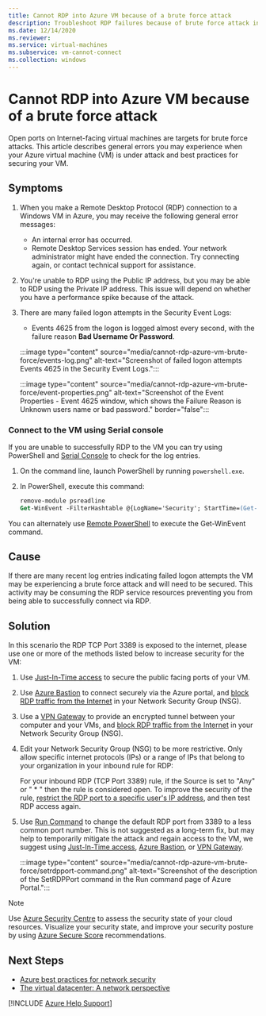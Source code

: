 ```yaml
---
title: Cannot RDP into Azure VM because of a brute force attack
description: Troubleshoot RDP failures because of brute force attack in Microsoft Azure.
ms.date: 12/14/2020
ms.reviewer: 
ms.service: virtual-machines
ms.subservice: vm-cannot-connect
ms.collection: windows
---
```


# Cannot RDP into Azure VM because of a brute force attack

Open ports on Internet-facing virtual machines are targets for brute force attacks. This article describes general errors you may experience when your Azure virtual machine (VM) is under attack and best practices for securing your VM.

## Symptoms

1. When you make a Remote Desktop Protocol (RDP) connection to a Windows VM in Azure, you may receive the following general error messages:

    - An internal error has occurred.
    - Remote Desktop Services session has ended. Your network administrator might have ended the connection. Try connecting again, or contact technical support for assistance.

2. You're unable to RDP using the Public IP address, but you may be able to RDP using the Private IP address. This issue will depend on whether you have a performance spike because of the attack.

3. There are many failed logon attempts in the Security Event Logs:

   - Events 4625 from the logon is logged almost every second, with the failure reason **Bad Username Or Password**.

   :::image type="content" source="media/cannot-rdp-azure-vm-brute-force/events-log.png" alt-text="Screenshot of failed logon attempts Events 4625 in the Security Event Logs.":::

   :::image type="content" source="media/cannot-rdp-azure-vm-brute-force/event-properties.png" alt-text="Screenshot of the Event Properties - Event 4625 window, which shows the Failure Reason is Unknown users name or bad password." border="false":::

### Connect to the VM using Serial console

If you are unable to successfully RDP to the VM you can try using PowerShell and [Serial Console](/azure/virtual-machines/troubleshooting/serial-console-windows) to check for the log entries.

1. On the command line, launch PowerShell by running `powershell.exe`.

2. In PowerShell, execute this command:

   ```ps
   remove-module psreadline
   Get-WinEvent -FilterHashtable @{LogName='Security'; StartTime=(Get-Date).AddDays(-1); Id='4625'}
   ```

You can alternately use [Remote PowerShell](/azure/virtual-machines/troubleshooting/remote-tools-troubleshoot-azure-vm-issues#remote-powershell) to execute the Get-WinEvent command.

## Cause

If there are many recent log entries indicating failed logon attempts the VM may be experiencing a brute force attack and will need to be secured. This activity may be consuming the RDP service resources preventing you from being able to successfully connect via RDP.

## Solution

In this scenario the RDP TCP Port 3389 is exposed to the internet, please use one or more of the methods listed below to increase security for the VM:

1. Use [Just-In-Time access](/azure/security-center/just-in-time-explained) to secure the public facing ports of your VM.

2. Use [Azure Bastion](/azure/bastion/) to connect securely via the Azure portal, and [block RDP traffic from the Internet](/azure/virtual-network/network-security-groups-overview#security-rules) in your Network Security Group (NSG).

3. Use a [VPN Gateway](/azure/vpn-gateway/vpn-gateway-about-vpngateways) to provide an encrypted tunnel between your computer and your VMs, and [block RDP traffic from the Internet](/azure/virtual-network/network-security-groups-overview#security-rules) in your Network Security Group (NSG).

4. Edit your Network Security Group (NSG) to be more restrictive. Only allow specific internet protocols (IPs) or a range of IPs that belong to your organization in your inbound rule for RDP:

   For your inbound RDP (TCP Port 3389) rule, if the Source is set to "Any" or " * " then the rule is considered open. To improve the security of the rule, [restrict the RDP port to a specific user's IP address](/azure/virtual-network/network-security-groups-overview#security-rules), and then test RDP access again.

5. Use [Run Command](/azure/virtual-machines/windows/run-command) to change the default RDP port from 3389 to a less common port number. This is not suggested as a long-term fix, but may help to temporarily mitigate the attack and regain access to the VM, we suggest using [Just-In-Time access](/azure/security-center/just-in-time-explained), [Azure Bastion](/azure/bastion/), or [VPN Gateway](/azure/vpn-gateway/vpn-gateway-about-vpngateways).

   :::image type="content" source="media/cannot-rdp-azure-vm-brute-force/setrdpport-command.png" alt-text="Screenshot of the description of the SetRDPPort command in the Run command page of Azure Portal.":::

> [!NOTE]
> Use [Azure Security Centre](https://azure.microsoft.com/services/security-center/) to assess the security state of your cloud resources. Visualize your security state, and improve your security posture by using [Azure Secure Score](/azure/security-center/secure-score-security-controls) recommendations.

## Next Steps

- [Azure best practices for network security](/azure/security/fundamentals/network-best-practices)
- [The virtual datacenter: A network perspective](/azure/cloud-adoption-framework/reference/networking-vdc)

[!INCLUDE [Azure Help Support](../../../includes/azure-help-support.md)]
